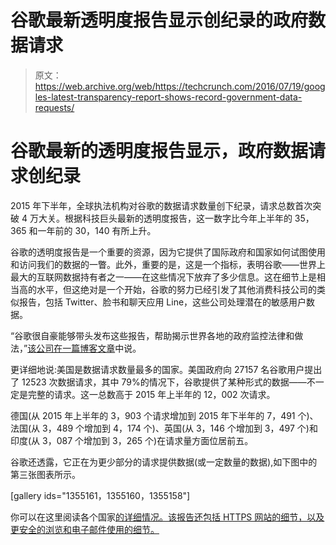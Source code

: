 # 谷歌最新透明度报告显示创纪录的政府数据请求 

> 原文：<https://web.archive.org/web/https://techcrunch.com/2016/07/19/googles-latest-transparency-report-shows-record-government-data-requests/>

# 谷歌最新的透明度报告显示，政府数据请求创纪录

2015 年下半年，全球执法机构对谷歌的数据请求数量创下纪录，请求总数首次突破 4 万大关。根据科技巨头最新的透明度报告，这一数字比今年上半年的 35，365 和一年前的 30，140 有所上升。

谷歌的透明度报告是一个重要的资源，因为它提供了国际政府和国家如何试图使用和访问我们的数据的一瞥。此外，重要的是，这是一个指标，表明谷歌——世界上最大的互联网数据持有者之一——在这些情况下放弃了多少信息。这在细节上是相当高的水平，但这绝对是一个开始，谷歌的努力已经引发了其他消费科技公司的类似报告，包括 Twitter、脸书和聊天应用 Line，这些公司处理潜在的敏感用户数据。

“谷歌很自豪能够带头发布这些报告，帮助揭示世界各地的政府监控法律和做法，”[该公司在一篇博客文章](https://web.archive.org/web/20221206074122/https://publicpolicy.googleblog.com/2016/07/privacy-for-next-billion-users.html)中说。

更详细地说:美国是数据请求数量最多的国家。美国政府向 27157 名谷歌用户提出了 12523 次数据请求，其中 79%的情况下，谷歌提供了某种形式的数据——不一定是完整的请求。这一总数高于 2015 年上半年的 12，002 次请求。

德国(从 2015 年上半年的 3，903 个请求增加到 2015 年下半年的 7，491 个)、法国(从 3，489 个增加到 4，174 个)、英国(从 3，146 个增加到 3，497 个)和印度(从 3，087 个增加到 3，265 个)在请求量方面位居前五。

谷歌还透露，它正在为更少部分的请求提供数据(或一定数量的数据),如下图中的第三张图表所示。

[gallery ids="1355161，1355160，1355158"]

你可以在这里阅读各个国家[的详细情况。该报告还包括 HTTPS 网站的细节，以及更安全的浏览和电子邮件使用的细节。](https://web.archive.org/web/20221206074122/https://www.google.com/transparencyreport/userdatarequests/)